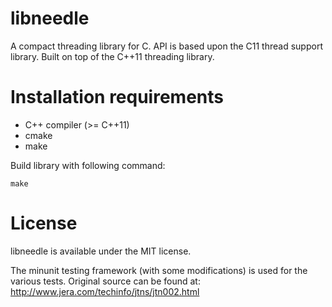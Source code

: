 
# libneedle

A compact threading library for C.
API is based upon the C11 thread support library.
Built on top of the C++11 threading library.


# Installation requirements

- C++ compiler (>= C++11)
- cmake
- make

Build library with following command:
```
make
```


# License

libneedle is available under the MIT license.

The minunit testing framework (with some modifications) is used
for the various tests. Original source can be found at:
http://www.jera.com/techinfo/jtns/jtn002.html

